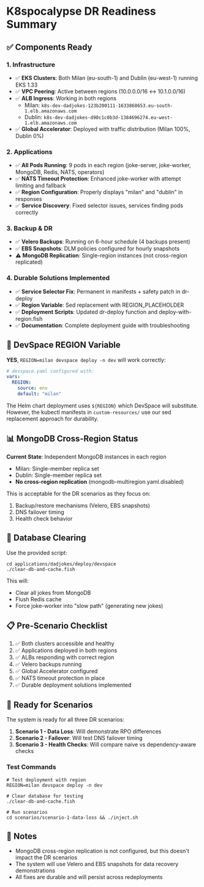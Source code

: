 # K8spocalypse DR Readiness Summary

## ✅ Components Ready

### **1. Infrastructure**
- ✅ **EKS Clusters**: Both Milan (eu-south-1) and Dublin (eu-west-1) running EKS 1.33
- ✅ **VPC Peering**: Active between regions (10.0.0.0/16 ↔ 10.1.0.0/16)
- ✅ **ALB Ingress**: Working in both regions
  - Milan: `k8s-dev-dadjokes-123b200111-1633868653.eu-south-1.elb.amazonaws.com`
  - Dublin: `k8s-dev-dadjokes-d90c1c0b3d-1384696274.eu-west-1.elb.amazonaws.com`
- ✅ **Global Accelerator**: Deployed with traffic distribution (Milan 100%, Dublin 0%)

### **2. Applications**
- ✅ **All Pods Running**: 9 pods in each region (joke-server, joke-worker, MongoDB, Redis, NATS, operators)
- ✅ **NATS Timeout Protection**: Enhanced joke-worker with attempt limiting and fallback
- ✅ **Region Configuration**: Properly displays "milan" and "dublin" in responses
- ✅ **Service Discovery**: Fixed selector issues, services finding pods correctly

### **3. Backup & DR**
- ✅ **Velero Backups**: Running on 6-hour schedule (4 backups present)
- ✅ **EBS Snapshots**: DLM policies configured for hourly snapshots
- ⚠️ **MongoDB Replication**: Single-region instances (not cross-region replicated)

### **4. Durable Solutions Implemented**
- ✅ **Service Selector Fix**: Permanent in manifests + safety patch in dr-deploy
- ✅ **Region Variable**: Sed replacement with REGION_PLACEHOLDER
- ✅ **Deployment Scripts**: Updated dr-deploy function and deploy-with-region.fish
- ✅ **Documentation**: Complete deployment guide with troubleshooting

## 🔧 DevSpace REGION Variable

**YES**, `REGION=milan devspace deploy -n dev` will work correctly:

```yaml
# devspace.yaml configured with:
vars:
  REGION:
    source: env
    default: "milan"
```

The Helm chart deployment uses `${REGION}` which DevSpace will substitute. However, the kubectl manifests in `custom-resources/` use our sed replacement approach for durability.

## 📊 MongoDB Cross-Region Status

**Current State**: Independent MongoDB instances in each region
- Milan: Single-member replica set
- Dublin: Single-member replica set
- **No cross-region replication** (mongodb-multiregion.yaml.disabled)

This is acceptable for the DR scenarios as they focus on:
1. Backup/restore mechanisms (Velero, EBS snapshots)
2. DNS failover timing
3. Health check behavior

## 🧹 Database Clearing

Use the provided script:
```fish
cd applications/dadjokes/deploy/devspace
./clear-db-and-cache.fish
```

This will:
- Clear all jokes from MongoDB
- Flush Redis cache
- Force joke-worker into "slow path" (generating new jokes)

## 📋 Pre-Scenario Checklist

1. ✅ Both clusters accessible and healthy
2. ✅ Applications deployed in both regions
3. ✅ ALBs responding with correct region
4. ✅ Velero backups running
5. ✅ Global Accelerator configured
6. ✅ NATS timeout protection in place
7. ✅ Durable deployment solutions implemented

## 🚀 Ready for Scenarios

The system is ready for all three DR scenarios:

1. **Scenario 1 - Data Loss**: Will demonstrate RPO differences
2. **Scenario 2 - Failover**: Will test DNS failover timing
3. **Scenario 3 - Health Checks**: Will compare naive vs dependency-aware checks

### Test Commands

```fish
# Test deployment with region
REGION=milan devspace deploy -n dev

# Clear database for testing
./clear-db-and-cache.fish

# Run scenarios
cd scenarios/scenario-1-data-loss && ./inject.sh
```

## 📝 Notes

- MongoDB cross-region replication is not configured, but this doesn't impact the DR scenarios
- The system will use Velero and EBS snapshots for data recovery demonstrations
- All fixes are durable and will persist across redeployments 